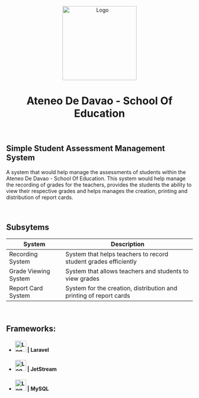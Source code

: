 <div align="center">
    <img src="https://i.ibb.co/mHw4WqW/download.png" alt="Logo" width="200">
  <h1 align="center"> Ateneo De Davao - School Of Education</h1>
</div>

<br>


## Simple Student Assessment Management System

A system that would help manage the assessments of students within the Ateneo De Davao - School Of Education. This system would help manage the recording of grades for the teachers, provides the students the ability to view their respective grades and helps manages the creation, printing and distribution of report cards.

<br>

## Subsytems

| System                         | Description                                                          |
| ---------------------          | -------------------------------------------------------              |
| Recording System               | System that helps teachers to record student grades efficiently      |
| Grade Viewing System           | System that allows teachers and students to view grades              |
| Report Card System             | System for the creation, distribution and printing of report cards   |

<br>

## Frameworks: 
* <h4> <img src="https://upload.wikimedia.org/wikipedia/commons/thumb/9/9a/Laravel.svg/1200px-Laravel.svg.png" alt="Logo" width="30">  |  Laravel </h4>
* <h4> <img src="https://drawsql.app/storage/templates/-5413ac879392bc6a3dd16003603e60d8ed1dfb42.png" alt="Logo" width="30">  |   JetStream </h4>
* <h4> <img src="https://www.freepnglogos.com/uploads/logo-mysql-png/logo-mysql-mysql-logo-png-images-are-download-crazypng-21.png" alt="Logo" width="30">  |   MySQL </h4>


